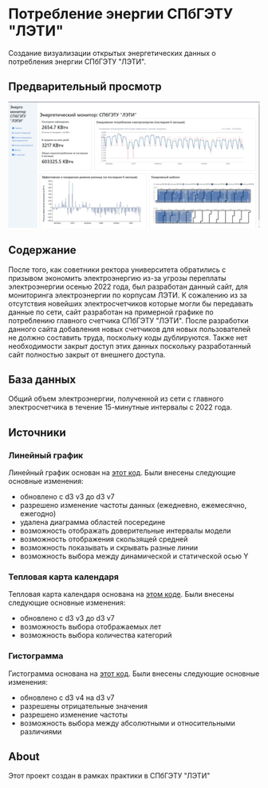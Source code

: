 # Потребление энергии СПбГЭТУ "ЛЭТИ"


Создание визуализации открытых энергетических данных о потребления энергии
СПбГЭТУ "ЛЭТИ".

## Предварительный просмотр

![](https://github.com/sunrows/energo.etu.ru/blob/main/preview.jpeg)

## Содержание
После того, как советники ректора университета обратились с призывом
экономить электроэнергию из-за угрозы переплаты электроэнергии осенью 2022 года,
был разработан данный сайт, для мониторинга электроэнергии по корпусам ЛЭТИ. К сожалению 
из за отсутствия новейших электросчетчиков которые могли бы передавать данные по сети, сайт 
разработан на примерной графике по потреблению главного счетчика СПбГЭТУ "ЛЭТИ". После разработки данного сайта
добавления новых счетчиков для новых пользователей не должно составить труда, поскольку коды дублируются.
Также нет необходимости закрыт доступ этих данных поскольку разработанный сайт полностью закрыт от внешнего доступа. 

## База данных
Общий объем электроэнергии, полученной из сети с главного электросчетчика в течение
15-минутные интервалы с 2022 года.

## Источники

### Линейный график

Линейный график основан на [этот код](https://github.com/arnauddri/d3-stock).
Были внесены следующие основные изменения:
- обновлено с d3 v3 до d3 v7
- разрешено изменение частоты данных (ежедневно, ежемесячно, ежегодно)
- удалена диаграмма областей посередине
- возможность отображать доверительные интервалы модели
- возможность отображения скользящей средней
- возможность показывать и скрывать разные линии
- возможность выбора между динамической и статической осью Y

### Тепловая карта календаря

Тепловая карта календаря основана на [этом коде](https://gist.github.com/alansmithy/6fd2625d3ba2b6c9ad48).
Были внесены следующие основные изменения:
- обновлено с d3 v3 до d3 v7
- возможность выбора отображаемых лет
- возможность выбора количества категорий

### Гистограмма

Гистограмма основана на [этот код](https://marcwie.github.io/blog/Response-bar-chart-d3/).
Были внесены следующие основные изменения:
- обновлено с d3 v4 на d3 v7
- разрешены отрицательные значения
- разрешено изменение частоты
- возможность выбора между абсолютными и относительными различиями

## About
Этот проект создан в рамках практики в СПбГЭТУ "ЛЭТИ"